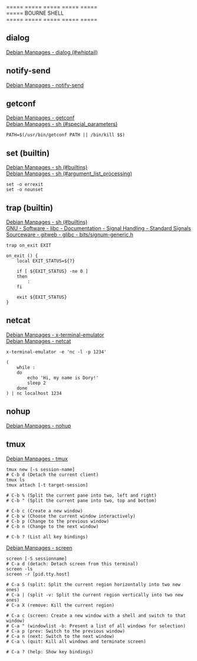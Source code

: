 ===== ===== ===== ===== =====  
===== BOURNE SHELL  
===== ===== ===== ===== =====  

## dialog
[Debian Manpages - dialog (#whiptail)](https://manpages.debian.org/bookworm/dialog/dialog.1.en.html#WHIPTAIL)  

## notify-send
[Debian Manpages - notify-send](https://manpages.debian.org/bookworm/libnotify-bin/notify-send.1.en.html)  

## getconf
[Debian Manpages - getconf](https://manpages.debian.org/bookworm/libc-bin/getconf.1.en.html)  
[Debian Manpages - sh (#special\_parameters)](https://manpages.debian.org/bookworm/dash/sh.1.en.html#Special_Parameters)  
```
PATH=$(/usr/bin/getconf PATH || /bin/kill $$)
```

## set (builtin)
[Debian Manpages - sh (#builtins)](https://manpages.debian.org/bookworm/dash/sh.1.en.html#Builtins)  
[Debian Manpages - sh (#argument\_list\_processing)](https://manpages.debian.org/bookworm/dash/sh.1.en.html#Argument_List_Processing)  
```
set -o errexit
set -o nounset
```

## trap (builtin)
[Debian Manpages - sh (#builtins)](https://manpages.debian.org/bookworm/dash/sh.1.en.html#Builtins)  
[GNU - Software - libc - Documentation - Signal Handling - Standard Signals](https://www.gnu.org/software/libc/manual/html_node/Standard-Signals.html)  
[Sourceware - gitweb - glibc - bits/signum-generic.h](https://sourceware.org/git/?p=glibc.git;a=blob;f=bits/signum-generic.h;hb=HEAD)  
```
trap on_exit EXIT

on_exit () {
	local EXIT_STATUS=${?}

	if [ ${EXIT_STATUS} -ne 0 ]
	then
		:
	fi

	exit ${EXIT_STATUS}
}
```

## netcat
[Debian Manpages - x-terminal-emulator](https://manpages.debian.org/bookworm/xterm/x-terminal-emulator.1.en.html)  
[Debian Manpages - netcat](https://manpages.debian.org/bookworm/netcat-traditional/netcat.1.en.html)  
```
x-terminal-emulator -e 'nc -l -p 1234'

(
	while :
	do
		echo 'Hi, my name is Dory!'
		sleep 2
	done
) | nc localhost 1234
```

## nohup
[Debian Manpages - nohup](https://manpages.debian.org/bookworm/coreutils/nohup.1.en.html)  

## tmux
[Debian Manpages - tmux](https://manpages.debian.org/bookworm/tmux/tmux.1.en.html)  
```
tmux new [-s session-name]
# C-b d (Detach the current client)
tmux ls
tmux attach [-t target-session]

# C-b % (Split the current pane into two, left and right)
# C-b " (Split the current pane into two, top and bottom)

# C-b c (Create a new window)
# C-b w (Choose the current window interactively)
# C-b p (Change to the previous window)
# C-b n (Change to the next window)

# C-b ? (List all key bindings)
```
[Debian Manpages - screen](https://manpages.debian.org/bookworm/screen/screen.1.en.html)  
```
screen [-S sessionname]
# C-a d (detach: Detach screen from this terminal)
screen -ls
screen -r [pid.tty.host]

# C-a S (split: Split the current region horizontally into two new ones)
# C-a | (split -v: Split the current region vertically into two new ones)
# C-a X (remove: Kill the current region)

# C-a c (screen: Create a new window with a shell and switch to that window)
# C-a " (windowlist -b: Present a list of all windows for selection)
# C-a p (prev: Switch to the previous window)
# C-a n (next: Switch to the next window)
# C-a \ (quit: Kill all windows and terminate screen)

# C-a ? (help: Show key bindings)
```

